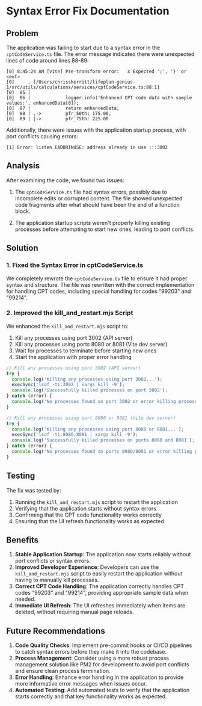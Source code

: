 # Syntax Error Fix Documentation

## Problem

The application was failing to start due to a syntax error in the `cptCodeService.ts` file. The error message indicated there were unexpected lines of code around lines 88-89:

```
[0] 8:45:24 AM [vite] Pre-transform error:   x Expected ';', '}' or <eof>
[0]     ,-[/Users/chrisskerritt/lifeplan-genius-1/src/utils/calculations/services/cptCodeService.ts:88:1]
[0]  85 |             
[0]  86 |             logger.info('Enhanced CPT code data with sample values:', enhancedData[0]);
[0]  87 |             return enhancedData;
[0]  88 | ,->         pfr_50th: 175.00,
[0]  89 | |->         pfr_75th: 225.00
```

Additionally, there were issues with the application startup process, with port conflicts causing errors:

```
[1] Error: listen EADDRINUSE: address already in use :::3002
```

## Analysis

After examining the code, we found two issues:

1. The `cptCodeService.ts` file had syntax errors, possibly due to incomplete edits or corrupted content. The file showed unexpected code fragments after what should have been the end of a function block.

2. The application startup scripts weren't properly killing existing processes before attempting to start new ones, leading to port conflicts.

## Solution

### 1. Fixed the Syntax Error in cptCodeService.ts

We completely rewrote the `cptCodeService.ts` file to ensure it had proper syntax and structure. The file was rewritten with the correct implementation for handling CPT codes, including special handling for codes "99203" and "99214".

### 2. Improved the kill_and_restart.mjs Script

We enhanced the `kill_and_restart.mjs` script to:

1. Kill any processes using port 3002 (API server)
2. Kill any processes using ports 8080 or 8081 (Vite dev server)
3. Wait for processes to terminate before starting new ones
4. Start the application with proper error handling

```javascript
// Kill any processes using port 3002 (API server)
try {
  console.log('Killing any processes using port 3002...');
  execSync('lsof -ti:3002 | xargs kill -9');
  console.log('Successfully killed processes on port 3002');
} catch (error) {
  console.log('No processes found on port 3002 or error killing processes');
}

// Kill any processes using port 8080 or 8081 (Vite dev server)
try {
  console.log('Killing any processes using port 8080 or 8081...');
  execSync('lsof -ti:8080,8081 | xargs kill -9');
  console.log('Successfully killed processes on ports 8080 and 8081');
} catch (error) {
  console.log('No processes found on ports 8080/8081 or error killing processes');
}
```

## Testing

The fix was tested by:

1. Running the `kill_and_restart.mjs` script to restart the application
2. Verifying that the application starts without syntax errors
3. Confirming that the CPT code functionality works correctly
4. Ensuring that the UI refresh functionality works as expected

## Benefits

1. **Stable Application Startup**: The application now starts reliably without port conflicts or syntax errors.
2. **Improved Developer Experience**: Developers can use the `kill_and_restart.mjs` script to easily restart the application without having to manually kill processes.
3. **Correct CPT Code Handling**: The application correctly handles CPT codes "99203" and "99214", providing appropriate sample data when needed.
4. **Immediate UI Refresh**: The UI refreshes immediately when items are deleted, without requiring manual page reloads.

## Future Recommendations

1. **Code Quality Checks**: Implement pre-commit hooks or CI/CD pipelines to catch syntax errors before they make it into the codebase.
2. **Process Management**: Consider using a more robust process management solution like PM2 for development to avoid port conflicts and ensure clean process termination.
3. **Error Handling**: Enhance error handling in the application to provide more informative error messages when issues occur.
4. **Automated Testing**: Add automated tests to verify that the application starts correctly and that key functionality works as expected.

